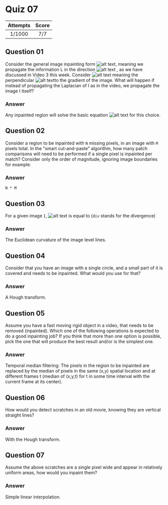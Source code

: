 Quiz 07
=======  

|Attempts|Score|
|:------:|:---:|
|  1/1000|  7/7|  

Question 01
-----------  
Consider the general image inpainting form ![alt text](https://github.com/UtkarshPathrabe/Image-and-Video-Processing--From-Mars-to-Hollywood-with-a-stop-at-the-Hospital--Duke-University/blob/master/Weekly%20Quizzes/Quiz%2007/Quiz0701.png "Text 1"), meaning we propagate the information L in the direction ![alt text](https://github.com/UtkarshPathrabe/Image-and-Video-Processing--From-Mars-to-Hollywood-with-a-stop-at-the-Hospital--Duke-University/blob/master/Weekly%20Quizzes/Quiz%2007/Quiz0703.png "Text 2") , as we have discussed in Video 3 this week. Consider ![alt text](https://github.com/UtkarshPathrabe/Image-and-Video-Processing--From-Mars-to-Hollywood-with-a-stop-at-the-Hospital--Duke-University/blob/master/Weekly%20Quizzes/Quiz%2007/Quiz0702.png "Text 3") meaning the perpendicular ![alt text](https://github.com/UtkarshPathrabe/Image-and-Video-Processing--From-Mars-to-Hollywood-with-a-stop-at-the-Hospital--Duke-University/blob/master/Weekly%20Quizzes/Quiz%2007/Quiz0704.png "Text 4")to the gradient of the image. What will happen if instead of propagating the Laplacian of I as in the video, we propagate the image I itself?  

### Answer  
Any inpainted region will solve the basic equation ![alt text](https://github.com/UtkarshPathrabe/Image-and-Video-Processing--From-Mars-to-Hollywood-with-a-stop-at-the-Hospital--Duke-University/blob/master/Weekly%20Quizzes/Quiz%2007/Quiz0701.png "Text 1") for this choice.  

Question 02
-----------  
Consider a region to be inpainted with `N` missing pixels, in an image with `M` pixels total. In the "smart cut-and-paste" algorithm, how many patch comparisons will need to be performed if a single pixel is inpainted per match? Consider only the order of magnitude, ignoring image boundaries for example.  

### Answer  
`N * M`  

Question 03  
-----------  
For a given image `I`, ![alt text](https://github.com/UtkarshPathrabe/Image-and-Video-Processing--From-Mars-to-Hollywood-with-a-stop-at-the-Hospital--Duke-University/blob/master/Weekly%20Quizzes/Quiz%2007/Quiz0705.png "Text 5") is equal to (`div` stands for the divergence)  

### Answer  
The Euclidean curvature of the image level lines.  

Question 04
-----------  
Consider that you have an image with a single circle, and a small part of it is covered and needs to be inpainted. What would you use for that?  

### Answer  
A Hough transform.  

Question 05
-----------  
Assume you have a fast moving rigid object in a video, that needs to be removed (inpainted). Which one of the following operations is expected to do a good inpainting job? If you think that more than one option is possible, pick the one that will produce the best result and/or is the simplest one.  

### Answer  
Temporal median filtering: The pixels in the region to be inpainted are replaced by the median of pixels in the same (x,y) spatial location and at different frames t (median of (x,y,t) for t in some time interval with the current frame at its center).  

Question 06
-----------  
How would you detect scratches in an old movie, knowing they are vertical straight lines?  

### Answer  
With the Hough transform.  

Question 07
-----------  
Assume the above scratches are a single pixel wide and appear in relatively uniform areas, how would you inpaint them?  

### Answer  
Simple linear interpolation.  